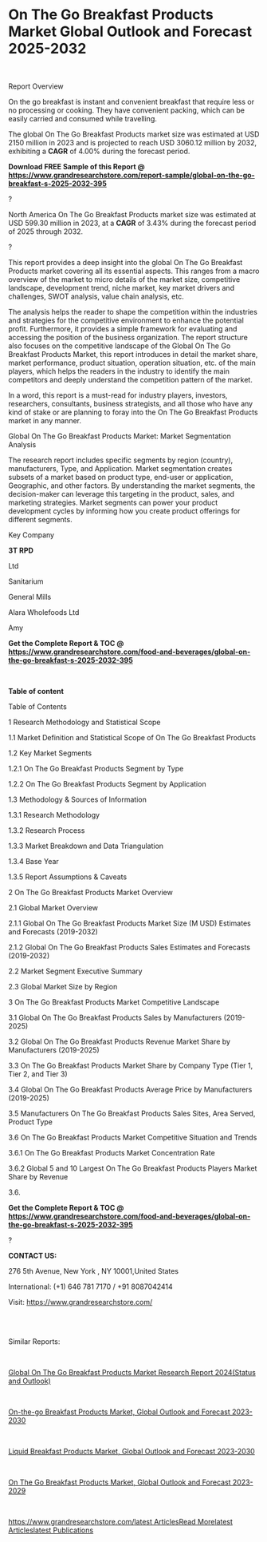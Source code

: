 <h1>On The Go Breakfast Products Market Global Outlook and Forecast 2025-2032</h1><br/><p>Report Overview</p>
 
 
 
 <p>On the go breakfast is instant and convenient breakfast that require less or no processing or cooking. They have convenient packing, which can be easily carried and consumed while travelling.</p>
 
 
 
 <p>The global On The Go Breakfast Products market size was estimated at USD 2150 million in 2023 and is projected to reach USD 3060.12 million by 2032, exhibiting a <strong>CAGR</strong> of 4.00% during the forecast period.</p>
 
 
 
 <div><b>Download FREE Sample of this Report @ <a href="https://www.grandresearchstore.com/report-sample/global-on-the-go-breakfast-s-2025-2032-395">https://www.grandresearchstore.com/report-sample/global-on-the-go-breakfast-s-2025-2032-395</a></b></div>
 
 
 
 <p>? </p>
 
 
 
 <p>North America On The Go Breakfast Products market size was estimated at USD 599.30 million in 2023, at a <strong>CAGR</strong> of 3.43% during the forecast period of 2025 through 2032.</p>
 
 
 
 <p>? </p>
 
 
 
 <p>This report provides a deep insight into the global On The Go Breakfast Products market covering all its essential aspects. This ranges from a macro overview of the market to micro details of the market size, competitive landscape, development trend, niche market, key market drivers and challenges, SWOT analysis, value chain analysis, etc.</p>
 
 
 
 <p>The analysis helps the reader to shape the competition within the industries and strategies for the competitive environment to enhance the potential profit. Furthermore, it provides a simple framework for evaluating and accessing the position of the business organization. The report structure also focuses on the competitive landscape of the Global On The Go Breakfast Products Market, this report introduces in detail the market share, market performance, product situation, operation situation, etc. of the main players, which helps the readers in the industry to identify the main competitors and deeply understand the competition pattern of the market.</p>
 
 
 
 <p>In a word, this report is a must-read for industry players, investors, researchers, consultants, business strategists, and all those who have any kind of stake or are planning to foray into the On The Go Breakfast Products market in any manner.</p>
 
 
 
 <p>Global On The Go Breakfast Products Market: Market Segmentation Analysis</p>
 
 
 
 <p>The research report includes specific segments by region (country), manufacturers, Type, and Application. Market segmentation creates subsets of a market based on product type, end-user or application, Geographic, and other factors. By understanding the market segments, the decision-maker can leverage this targeting in the product, sales, and marketing strategies. Market segments can power your product development cycles by informing how you create product offerings for different segments.</p>
 
 
 
 <p>Key Company</p>
 
 
 
 <p><strong>3T RPD</strong></p>
 
 
 
 <p>Ltd</p>
 
 
 
 <p>Sanitarium</p>
 
 
 
 <p>General Mills</p>
 
 
 
 <p>Alara Wholefoods Ltd</p>
 
 
 
 <p>Amy</p>
 
 
 
 <div><b>Get the Complete Report & TOC @ <a href="https://www.grandresearchstore.com/food-and-beverages/global-on-the-go-breakfast-s-2025-2032-395">https://www.grandresearchstore.com/food-and-beverages/global-on-the-go-breakfast-s-2025-2032-395</a></b></div>
 
 
 
 <p><br />
 
 <b>Table of content</b></p>
 
 
 
 <p>Table of Contents<br />
 
 1 Research Methodology and Statistical Scope<br />
 
 1.1 Market Definition and Statistical Scope of On The Go Breakfast Products<br />
 
 1.2 Key Market Segments<br />
 
 1.2.1 On The Go Breakfast Products Segment by Type<br />
 
 1.2.2 On The Go Breakfast Products Segment by Application<br />
 
 1.3 Methodology & Sources of Information<br />
 
 1.3.1 Research Methodology<br />
 
 1.3.2 Research Process<br />
 
 1.3.3 Market Breakdown and Data Triangulation<br />
 
 1.3.4 Base Year<br />
 
 1.3.5 Report Assumptions & Caveats<br />
 
 2 On The Go Breakfast Products Market Overview<br />
 
 2.1 Global Market Overview<br />
 
 2.1.1 Global On The Go Breakfast Products Market Size (M USD) Estimates and Forecasts (2019-2032)<br />
 
 2.1.2 Global On The Go Breakfast Products Sales Estimates and Forecasts (2019-2032)<br />
 
 2.2 Market Segment Executive Summary<br />
 
 2.3 Global Market Size by Region<br />
 
 3 On The Go Breakfast Products Market Competitive Landscape<br />
 
 3.1 Global On The Go Breakfast Products Sales by Manufacturers (2019-2025)<br />
 
 3.2 Global On The Go Breakfast Products Revenue Market Share by Manufacturers (2019-2025)<br />
 
 3.3 On The Go Breakfast Products Market Share by Company Type (Tier 1, Tier 2, and Tier 3)<br />
 
 3.4 Global On The Go Breakfast Products Average Price by Manufacturers (2019-2025)<br />
 
 3.5 Manufacturers On The Go Breakfast Products Sales Sites, Area Served, Product Type<br />
 
 3.6 On The Go Breakfast Products Market Competitive Situation and Trends<br />
 
 3.6.1 On The Go Breakfast Products Market Concentration Rate<br />
 
 3.6.2 Global 5 and 10 Largest On The Go Breakfast Products Players Market Share by Revenue<br />
 
 3.6.</p>
 
 
 
 <div><b>Get the Complete Report & TOC @ <a href="https://www.grandresearchstore.com/food-and-beverages/global-on-the-go-breakfast-s-2025-2032-395">https://www.grandresearchstore.com/food-and-beverages/global-on-the-go-breakfast-s-2025-2032-395</a></b></div>
 
 
 
 <p>? </p>
 
 
 
 <p><b>CONTACT US:</b><br />
 
 276 5th Avenue, New York , NY 10001,United States<br />
 
 International: (+1) 646 781 7170 / +91 8087042414<br />
 
 Visit: <a href="https://www.grandresearchstore.com/">https://www.grandresearchstore.com/</a><br />
 
 <br />
 
 <br />
 
 Similar Reports:<br />
 
 <br />
 
 <a href="https://www.grandresearchstore.com/food-and-beverages/global-on-the-go-breakfast-s-2024-83">Global On The Go Breakfast Products Market Research Report 2024(Status and Outlook)</a><br />
 
 <br />
 
 <a href="https://www.grandresearchstore.com/food-and-beverages/global-onthego-breakfast-s-forecast-2023-2030-900">On-the-go Breakfast Products Market, Global Outlook and Forecast 2023-2030</a><br />
 
 <br />
 
 <a href="https://www.grandresearchstore.com/food-and-beverages/global-liquid-breakfast-s-forecast-2023-2030-915">Liquid Breakfast Products Market, Global Outlook and Forecast 2023-2030</a><br />
 
 <br />
 
 <a href="https://www.grandresearchstore.com/food-and-beverages/global-on-the-go-breakfast-s-forecast-2023-2029-800">On The Go Breakfast Products Market, Global Outlook and Forecast 2023-2029</a><br />
 
 <br />
 
 <a href="https://gyeongbokgung.com">https://www.grandresearchstore.com/</a><a href="https://hallyeomaritime.com">latest Articles</a><a href="https://jingwansa.com">Read More</a><a href="https://nguoiviet.jp/">latest Articles</a><a href="https://www.intelmarketresearch.com/">latest Publications</a></p>
